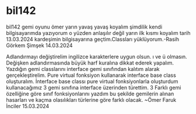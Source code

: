 # bil142
bil142 gemi oyunu
ömer yarın yavaş yavaş koyalım şimdilik kendi bilgisayarımda yazıyorum o yüzden anlaşılır değil yarın ilk kısmı koyalım 
tarih 13.03.2024
kardeşimin bilgisayarına geçtim.Classları yüklüyorum.-Rasih Görkem Şimşek
14.03.2024

Adlandırmayı değiştirelim ingilizce karakterlere uygun olsun. ı ve ü olmasın. Değişken adlandırmasında büyük harf kuralına dikkat ederek yapalım. Yazdığın gemi classlarını interface gemi sınıfından kalıtım alarak gerçekleştirelim. Pure virtual fonksiyon kullanarak interface base class oluşturalım. 
İnterface base classı pure virtual fonksiyonlarla oluşturdum kullanacağımız 3 gemi sınıfına interface üzerinden türettim. 3 Farklı gemi özelliğine göre sınıf fonksiyonlarını yazdım bu şekilde gemilerin alınan hasarları ve kaçma olasılıkları türlerine göre farklı olacak. 
~Ömer Faruk İnciler 15.03.2024

